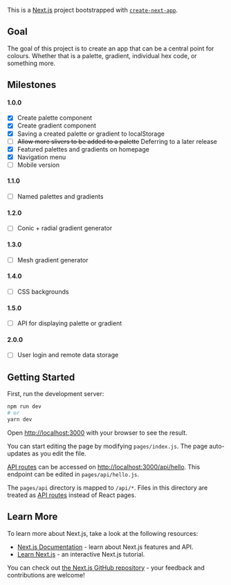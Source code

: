 This is a [Next.js](https://nextjs.org/) project bootstrapped with [`create-next-app`](https://github.com/vercel/next.js/tree/canary/packages/create-next-app).

## Goal
The goal of this project is to create an app that can be a central point for colours. Whether that is a palette, gradient, individual hex code, or something more.

## Milestones
#### 1.0.0
- [x] Create palette component
- [x] Create gradient component
- [x] Saving a created palette or gradient to localStorage
- [ ] ~~Allow more slivers to be added to a palette~~ Deferring to a later release
- [x] Featured palettes and gradients on homepage
- [x] Navigation menu
- [ ] Mobile version
#### 1.1.0
- [ ] Named palettes and gradients
 #### 1.2.0
- [ ] Conic + radial gradient generator
#### 1.3.0
- [ ] Mesh gradient generator
#### 1.4.0
- [ ] CSS backgrounds
#### 1.5.0
- [ ] API for displaying palette or gradient
#### 2.0.0
- [ ] User login and remote data storage

## Getting Started

First, run the development server:

```bash
npm run dev
# or
yarn dev
```

Open [http://localhost:3000](http://localhost:3000) with your browser to see the result.

You can start editing the page by modifying `pages/index.js`. The page auto-updates as you edit the file.

[API routes](https://nextjs.org/docs/api-routes/introduction) can be accessed on [http://localhost:3000/api/hello](http://localhost:3000/api/hello). This endpoint can be edited in `pages/api/hello.js`.

The `pages/api` directory is mapped to `/api/*`. Files in this directory are treated as [API routes](https://nextjs.org/docs/api-routes/introduction) instead of React pages.

## Learn More

To learn more about Next.js, take a look at the following resources:

- [Next.js Documentation](https://nextjs.org/docs) - learn about Next.js features and API.
- [Learn Next.js](https://nextjs.org/learn) - an interactive Next.js tutorial.

You can check out [the Next.js GitHub repository](https://github.com/vercel/next.js/) - your feedback and contributions are welcome!
